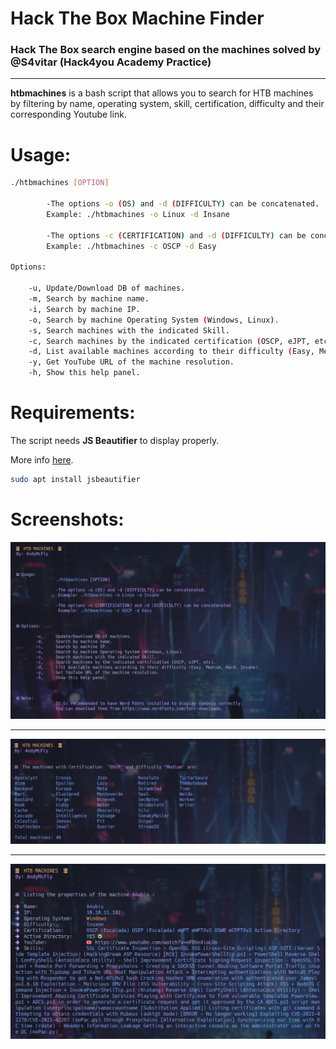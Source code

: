 # Hack The Box Machine Finder
### Hack The Box search engine based on the machines solved by @S4vitar (Hack4you Academy Practice)
--- 
**htbmachines** is a bash script that allows you to search for HTB machines by filtering by name, operating system, skill, certification, difficulty and their corresponding Youtube link.

# Usage:
```bash
./htbmachines [OPTION]

		-The options -o (OS) and -d (DIFFICULTY) can be concatenated. 
		Example: ./htbmachines -o Linux -d Insane

		-The options -c (CERTIFICATION) and -d (DIFFICULTY) can be concatenated. 
		Example: ./htbmachines -c OSCP -d Easy

Options: 

	-u,	Update/Download DB of machines.
	-m,	Search by machine name.
	-i,	Search by machine IP.
	-o,	Search by machine Operating System (Windows, Linux).
	-s,	Search machines with the indicated Skill.
	-c,	Search machines by the indicated certification (OSCP, eJPT, etc).
	-d,	List available machines according to their difficulty (Easy, Medium, Hard, Insane).
	-y,	Get YouTube URL of the machine resolution.
	-h,	Show this help panel.
```

# Requirements:
The script needs **JS Beautifier** to display properly.

More info [here](https://en.kali.tools/?p=1359).

```bash
sudo apt install jsbeautifier
```

# Screenshots:
![MainMenuhtb](images/mainmenu.png)

---

![Searchhtb](images/search.png)

---

![DWhtb](images/descriptionW.png)

